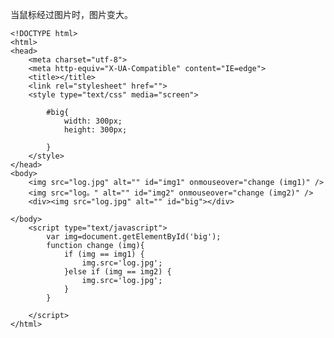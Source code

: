 当鼠标经过图片时，图片变大。

    <!DOCTYPE html>
    <html>
    <head>
    	<meta charset="utf-8">
    	<meta http-equiv="X-UA-Compatible" content="IE=edge">
    	<title></title>
    	<link rel="stylesheet" href="">
    	<style type="text/css" media="screen">
    		
    		#big{
    			width: 300px;
    			height: 300px;
    			
    		}
    	</style>
    </head>
    <body>
    	<img src="log.jpg" alt="" id="img1" onmouseover="change (img1)" />
    	<img src="log。" alt="" id="img2" onmouseover="change (img2)" />
    	<div><img src="log.jpg" alt="" id="big"></div>
    	
    </body>
    	<script type="text/javascript">
    		var img=document.getElementById('big');
    		function change (img){
    			if (img == img1) {
    				img.src='log.jpg';
    			}else if (img == img2) {
    				img.src='log.jpg';
    			}
    		}
    		
    	</script>
    </html>


